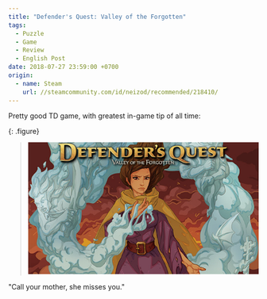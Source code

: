 ```yaml
---
title: "Defender's Quest: Valley of the Forgotten"
tags:
  - Puzzle
  - Game
  - Review
  - English Post
date: 2018-07-27 23:59:00 +0700
origin:
  - name: Steam
    url: //steamcommunity.com/id/neizod/recommended/218410/
---
```


Pretty good TD game, with greatest in-game tip of all time:

{: .figure}
> ![](/images/game/cover/defenders-quest.jpg)

"Call your mother, she misses you."
